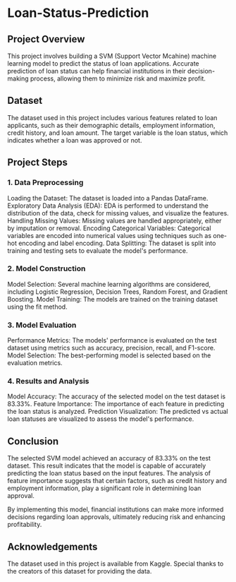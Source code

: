 # Loan-Status-Prediction
## Project Overview
This project involves building a SVM (Support Vector Mcahine) machine learning model to predict the status of loan applications. Accurate prediction of loan status can help financial institutions in their decision-making process, allowing them to minimize risk and maximize profit.

## Dataset
The dataset used in this project includes various features related to loan applicants, such as their demographic details, employment information, credit history, and loan amount. The target variable is the loan status, which indicates whether a loan was approved or not.

## Project Steps
### 1. Data Preprocessing
Loading the Dataset: The dataset is loaded into a Pandas DataFrame.
Exploratory Data Analysis (EDA): EDA is performed to understand the distribution of the data, check for missing values, and visualize the features.
Handling Missing Values: Missing values are handled appropriately, either by imputation or removal.
Encoding Categorical Variables: Categorical variables are encoded into numerical values using techniques such as one-hot encoding and label encoding.
Data Splitting: The dataset is split into training and testing sets to evaluate the model's performance.
### 2. Model Construction
Model Selection: Several machine learning algorithms are considered, including Logistic Regression, Decision Trees, Random Forest, and Gradient Boosting.
Model Training: The models are trained on the training dataset using the fit method.
### 3. Model Evaluation
Performance Metrics: The models' performance is evaluated on the test dataset using metrics such as accuracy, precision, recall, and F1-score.
Model Selection: The best-performing model is selected based on the evaluation metrics.
### 4. Results and Analysis
Model Accuracy: The accuracy of the selected model on the test dataset is 83.33%.
Feature Importance: The importance of each feature in predicting the loan status is analyzed.
Prediction Visualization: The predicted vs actual loan statuses are visualized to assess the model's performance.
## Conclusion
The selected SVM model achieved an accuracy of 83.33% on the test dataset. This result indicates that the model is capable of accurately predicting the loan status based on the input features. The analysis of feature importance suggests that certain factors, such as credit history and employment information, play a significant role in determining loan approval.

By implementing this model, financial institutions can make more informed decisions regarding loan approvals, ultimately reducing risk and enhancing profitability.

## Acknowledgements
The dataset used in this project is available from Kaggle. Special thanks to the creators of this dataset for providing the data.

